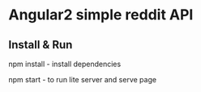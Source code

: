 # Angular2 simple reddit API

## Install & Run
npm install - install dependencies

npm start - to run lite server and serve page
